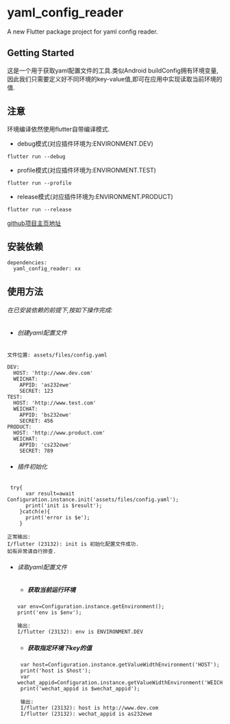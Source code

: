 # yaml_config_reader 

A new Flutter package project for yaml config reader.

## Getting Started

这是一个用于获取yaml配置文件的工具.类似Android buildConfig拥有环境变量,因此我们只需要定义好不同环境的key-value值,即可在应用中实现读取当前环境的值.
## 注意

环境编译依然使用flutter自带编译模式.

- debug模式(对应插件环境为:ENVIRONMENT.DEV)
```
flutter run --debug
```
- profile模式(对应插件环境为:ENVIRONMENT.TEST)
```
flutter run --profile
```
- release模式(对应插件环境为:ENVIRONMENT.PRODUCT)
```
flutter run --release
```

[github项目主页地址](https://github.com/2628748861/configuration)

## 安装依赖

```
dependencies:
  yaml_config_reader: xx
```

## 使用方法

###### 在已安装依赖的前提下,按如下操作完成:
-  ###### 创建yaml配置文件
```
文件位置: assets/files/config.yaml

DEV:
  HOST: 'http://www.dev.com'
  WEICHAT:
    APPID: 'as232ewe'
    SECRET: 123
TEST:
  HOST: 'http://www.test.com'
  WEICHAT:
    APPID: 'bs232ewe'
    SECRET: 456
PRODUCT:
  HOST: 'http://www.product.com'
  WEICHAT:
    APPID: 'cs232ewe'
    SECRET: 789
```
-  ###### 插件初始化
```
 try{
      var result=await Configuration.instance.init('assets/files/config.yaml');
      print('init is $result');
    }catch(e){
      print('error is $e');
    }
    
正常输出:
I/flutter (23132): init is 初始化配置文件成功.
如有异常请自行排查.
```
-  ###### 读取yaml配置文件

    - ##### 获取当前运行环境
    ```
    var env=Configuration.instance.getEnvironment();
    print('env is $env');
    
    输出:
    I/flutter (23132): env is ENVIRONMENT.DEV
    ```
    - ##### 获取指定环境下key的值
    ```
     var host=Configuration.instance.getValueWidthEnvironment('HOST');
     print('host is $host');
     var wechat_appid=Configuration.instance.getValueWidthEnvironment('WEICHAT.APPID');
     print('wechat_appid is $wechat_appid');
     
     输出:
     I/flutter (23132): host is http://www.dev.com
     I/flutter (23132): wechat_appid is as232ewe
    
    ```
    




